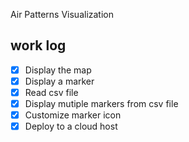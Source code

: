 Air Patterns Visualization

## work log
- [x] Display the map
- [x] Display a marker
- [x] Read csv file
- [x] Display mutiple markers from csv file
- [x] Customize marker icon
- [x] Deploy to a cloud host

